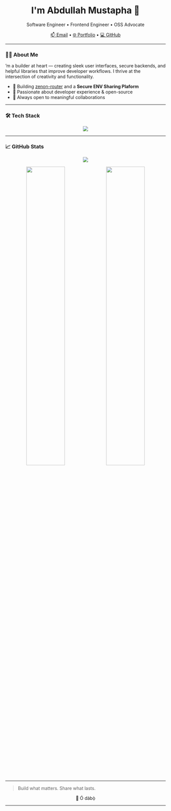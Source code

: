 <h1 align="center">I'm <strong>Abdullah Mustapha</strong> 👋</h1>
<p align="center">Software Engineer • Frontend Engineer • OSS Advocate</p>

<p align="center">
  <a href="mailto:abdullahmu4life@gmail.com">📫 Email</a> • 
  <a href="https://abdullahmustapha.vercel.app">🌐 Portfolio</a> • 
  <a href="https://github.com/abdullah4tech">💻 GitHub</a>
</p>

---

### 🧑‍💻 About Me

’m a builder at heart — creating sleek user interfaces, secure backends, and helpful libraries that improve developer workflows. I thrive at the intersection of creativity and functionality.

- 🔨 Building [zenon-router](https://github.com/n8bird-oss/zenon-router) and a **Secure ENV Sharing Plaform**
- 🧠 Passionate about developer experience & open-source
- 🤝 Always open to meaningful collaborations

---

### 🛠 Tech Stack

<p align="center">
  <img src="https://skillicons.dev/icons?i=html,css,tailwind,js,ts,vue,nuxtjs,python,nodejs,fastapi,linux,git,github,mysql" />
</p>

---

### 📈 GitHub Stats

<p align="center">
  <img src="https://github-readme-streak-stats.herokuapp.com/?user=abdullah4tech&theme=tokyonight&hide_border=true" />
</p>

<p align="center">
  <img src="https://denvercoder1-github-readme-stats.vercel.app/api?username=abdullah4tech&show_icons=true&count_private=true&hide_border=true&theme=vue-dark" width="49%"/>
  <img src="https://denvercoder1-github-readme-stats.vercel.app/api/top-langs/?username=abdullah4tech&layout=compact&hide_border=true&theme=vue-dark" width="49%"/>
</p>

---

> Build what matters. Share what lasts.
<p align="center">👋 Ó dàbọ̀</p>

---

